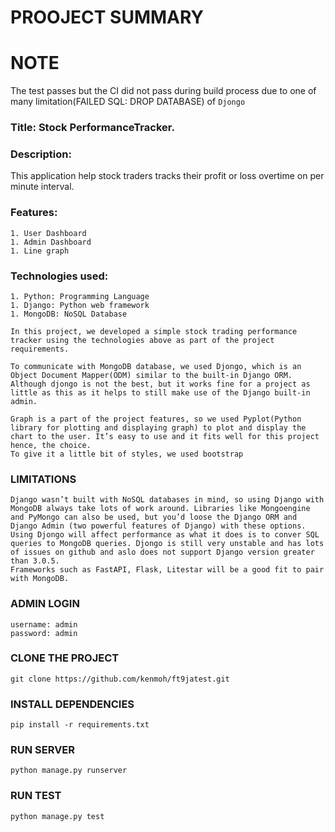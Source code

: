 # PROOJECT SUMMARY

# NOTE

The test passes but the CI did not pass during build process due to one of many limitation(FAILED SQL: DROP DATABASE) of `Djongo`

### Title: Stock PerformanceTracker.

### Description:

This application help stock traders tracks their profit or loss overtime on per minute interval.

### Features:

```
1. User Dashboard
1. Admin Dashboard
1. Line graph
```

### Technologies used:

```
1. Python: Programming Language
1. Django: Python web framework
1. MongoDB: NoSQL Database
```

```
In this project, we developed a simple stock trading performance tracker using the technologies above as part of the project requirements.

To communicate with MongoDB database, we used Djongo, which is an Object Document Mapper(ODM) similar to the built-in Django ORM. Although djongo is not the best, but it works fine for a project as little as this as it helps to still make use of the Django built-in admin.

Graph is a part of the project features, so we used Pyplot(Python library for plotting and displaying graph) to plot and display the chart to the user. It’s easy to use and it fits well for this project hence, the choice.
To give it a little bit of styles, we used bootstrap
```

### LIMITATIONS

```
Django wasn’t built with NoSQL databases in mind, so using Django with MongoDB always take lots of work around. Libraries like Mongoengine and PyMongo can also be used, but you’d loose the Django ORM and Django Admin (two powerful features of Django) with these options. Using Djongo will affect performance as what it does is to conver SQL queries to MongoDB queries. Djongo is still very unstable and has lots of issues on github and aslo does not support Django version greater than 3.0.5.
Frameworks such as FastAPI, Flask, Litestar will be a good fit to pair with MongoDB.

```

### ADMIN LOGIN

```
username: admin
password: admin
```

### CLONE THE PROJECT

```
git clone https://github.com/kenmoh/ft9jatest.git
```

### INSTALL DEPENDENCIES

```
pip install -r requirements.txt
```

### RUN SERVER

```
python manage.py runserver
```

### RUN TEST

```
python manage.py test
```
